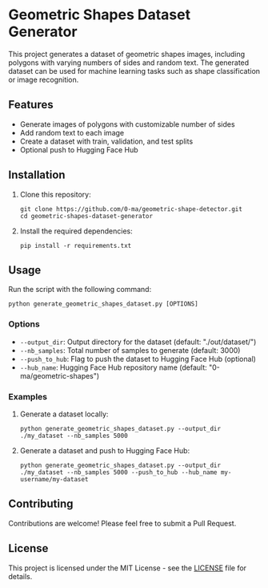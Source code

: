 # Geometric Shapes Dataset Generator

This project generates a dataset of geometric shapes images, including polygons with varying numbers of sides and random text. The generated dataset can be used for machine learning tasks such as shape classification or image recognition.

## Features

- Generate images of polygons with customizable number of sides
- Add random text to each image
- Create a dataset with train, validation, and test splits
- Optional push to Hugging Face Hub

## Installation

1. Clone this repository:
   ```
   git clone https://github.com/0-ma/geometric-shape-detector.git
   cd geometric-shapes-dataset-generator
   ```

2. Install the required dependencies:
   ```
   pip install -r requirements.txt
   ```

## Usage

Run the script with the following command:

```
python generate_geometric_shapes_dataset.py [OPTIONS]
```

### Options

- `--output_dir`: Output directory for the dataset (default: "./out/dataset/")
- `--nb_samples`: Total number of samples to generate (default: 3000)
- `--push_to_hub`: Flag to push the dataset to Hugging Face Hub (optional)
- `--hub_name`: Hugging Face Hub repository name (default: "0-ma/geometric-shapes")

### Examples

1. Generate a dataset locally:
   ```
   python generate_geometric_shapes_dataset.py --output_dir ./my_dataset --nb_samples 5000
   ```

2. Generate a dataset and push to Hugging Face Hub:
   ```
   python generate_geometric_shapes_dataset.py --output_dir ./my_dataset --nb_samples 5000 --push_to_hub --hub_name my-username/my-dataset
   ```

## Contributing

Contributions are welcome! Please feel free to submit a Pull Request.

## License

This project is licensed under the MIT License - see the [LICENSE](LICENSE) file for details.
